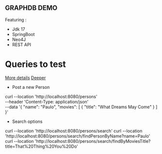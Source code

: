 GRAPHDB DEMO
------------

Featuring :

- Jdk 17
- SpringBoot
- Neo4J
- REST API



# Queries to test

[More details](https://spring.io/guides/gs/accessing-neo4j-data-rest/)
[Deeper](https://docs.spring.io/spring-data/neo4j/docs/current/reference/html/#query-by-example.matchers)

- Post a new Person 

curl --location 'http://localhost:8080/persons' \
--header 'Content-Type: application/json' \
--data '{
    "name": "Paulo",
    "movies": [
        {
            "title": "What Dreams May Come"
        }
    ]
}'

- Search options

curl --location 'http://localhost:8080/persons/search'
curl --location 'http://localhost:8080/persons/search/findPersonByName?name=Paulo'
curl --location 'http://localhost:8080/persons/search/findByMoviesTitle?title=That%20Thing%20You%20Do'

